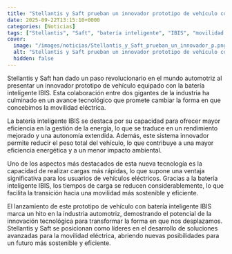 ```yaml
---
title: "Stellantis y Saft prueban un innovador prototipo de vehículo con batería inteligente IBIS"
date: 2025-09-22T13:15:10+0000
categories: [Noticias]
tags: ["Stellantis", "Saft", "batería inteligente", "IBIS", "movilidad eléctrica", "eficiencia energética", "cargas rápidas."]
cover:
  image: "/images/noticias/Stellantis_y_Saft_prueban_un_innovador_p.png"
  alt: "Stellantis y Saft prueban un innovador prototipo de vehículo con batería inteligente IBIS"
  hidden: false
---
```


Stellantis y Saft han dado un paso revolucionario en el mundo automotriz al presentar un innovador prototipo de vehículo equipado con la batería inteligente IBIS. Esta colaboración entre dos gigantes de la industria ha culminado en un avance tecnológico que promete cambiar la forma en que concebimos la movilidad eléctrica. 

La batería inteligente IBIS se destaca por su capacidad para ofrecer mayor eficiencia en la gestión de la energía, lo que se traduce en un rendimiento mejorado y una autonomía extendida. Además, este sistema innovador permite reducir el peso total del vehículo, lo que contribuye a una mayor eficiencia energética y a un menor impacto ambiental. 

Uno de los aspectos más destacados de esta nueva tecnología es la capacidad de realizar cargas más rápidas, lo que supone una ventaja significativa para los usuarios de vehículos eléctricos. Gracias a la batería inteligente IBIS, los tiempos de carga se reducen considerablemente, lo que facilita la transición hacia una movilidad más sostenible y eficiente. 

El lanzamiento de este prototipo de vehículo con batería inteligente IBIS marca un hito en la industria automotriz, demostrando el potencial de la innovación tecnológica para transformar la forma en que nos desplazamos. Stellantis y Saft se posicionan como líderes en el desarrollo de soluciones avanzadas para la movilidad eléctrica, abriendo nuevas posibilidades para un futuro más sostenible y eficiente.
